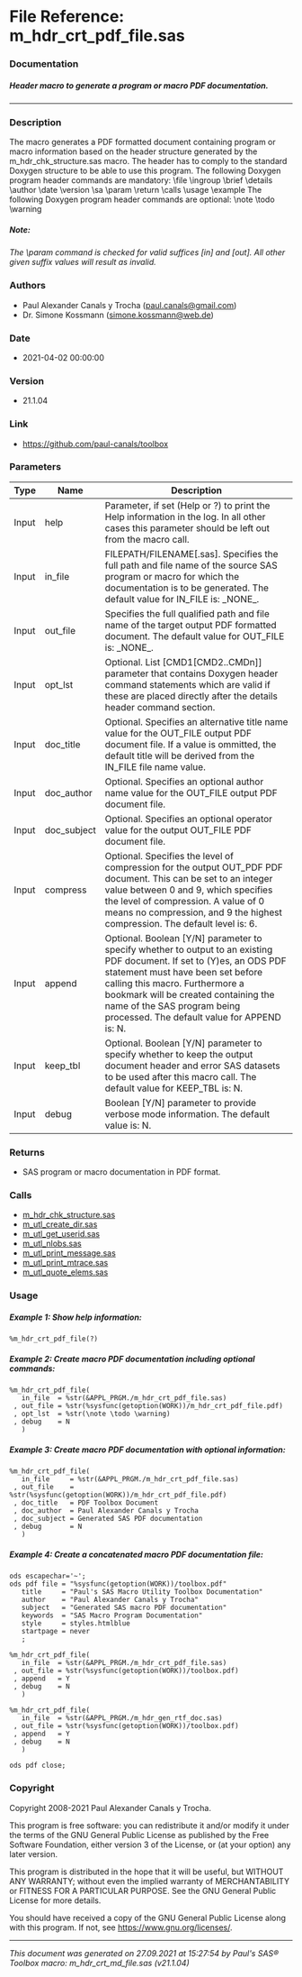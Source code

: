 # File Reference: m_hdr_crt_pdf_file.sas

### Documentation

##### Header macro to generate a program or macro PDF documentation.

***

### Description
The macro generates a PDF formatted document containing program or macro information based on the header structure generated by the m_hdr_chk_structure.sas macro. The header has to comply to the standard Doxygen structure to be able to use this program. The following Doxygen program header commands are mandatory:
 \\file
 \\ingroup
 \\brief
 \\details
 \\author
 \\date
 \\version
 \\sa
 \\param
 \\return
 \\calls
 \\usage
 \\example
 The following Doxygen program header commands are optional:
 \\note
 \\todo
 \\warning


##### *Note:*
*The \\param command is checked for valid suffices [in] and [out]. All other given suffix values will result as invalid.*

### Authors
* Paul Alexander Canals y Trocha (paul.canals@gmail.com)
* Dr. Simone Kossmann (simone.kossmann@web.de)

### Date
* 2021-04-02 00:00:00

### Version
* 21.1.04

### Link
* https://github.com/paul-canals/toolbox

### Parameters
| Type | Name | Description |
| ---- | ---- | ----------- |
| Input | help | Parameter, if set (Help or ?) to print the Help information in the log. In all other cases this parameter should be left out from the macro call. |
| Input | in_file | FILEPATH/FILENAME[.sas]. Specifies the full path and file name of the source SAS program or macro for which the documentation is to be generated. The default value for IN_FILE is: \_NONE\_. |
| Input | out_file | Specifies the full qualified path and file name of the target output PDF formatted document. The default value for OUT_FILE is: \_NONE\_. |
| Input | opt_lst | Optional. List [CMD1[CMD2..CMDn]] parameter that contains Doxygen header command statements which are valid if these are placed directly after the details header command section. |
| Input | doc_title | Optional. Specifies an alternative title name value for the OUT_FILE output PDF document file. If a value is ommitted, the default title will be derived from the IN_FILE file name value. |
| Input | doc_author | Optional. Specifies an optional author name value for the OUT_FILE output PDF document file. |
| Input | doc_subject | Optional. Specifies an optional operator value for the output OUT_FILE PDF document file. |
| Input | compress | Optional. Specifies the level of compression for the output OUT_PDF PDF document. This can be set to an integer value between 0 and 9, which specifies the level of compression. A value of 0 means no compression, and 9 the highest compression. The default level is: 6. |
| Input | append | Optional. Boolean [Y/N] parameter to specify whether to output to an existing PDF document. If set to (Y)es, an ODS PDF statement must have been set before calling this macro. Furthermore a bookmark will be created containing the name of the SAS program being processed. The default value for APPEND is: N. |
| Input | keep_tbl | Optional. Boolean [Y/N] parameter to specify whether to keep the output document header and error SAS datasets to be used after this macro call. The default value for KEEP_TBL is: N. |
| Input | debug | Boolean [Y/N] parameter to provide verbose mode information. The default value is: N. |

### Returns
* SAS program or macro documentation in PDF format.

### Calls
* [m_hdr_chk_structure.sas](m_hdr_chk_structure.md)
* [m_utl_create_dir.sas](m_utl_create_dir.md)
* [m_utl_get_userid.sas](m_utl_get_userid.md)
* [m_utl_nlobs.sas](m_utl_nlobs.md)
* [m_utl_print_message.sas](m_utl_print_message.md)
* [m_utl_print_mtrace.sas](m_utl_print_mtrace.md)
* [m_utl_quote_elems.sas](m_utl_quote_elems.md)

### Usage

##### Example 1: Show help information:
```sas
%m_hdr_crt_pdf_file(?)
```

##### Example 2: Create macro PDF documentation including optional commands:
```sas
%m_hdr_crt_pdf_file(
   in_file  = %str(&APPL_PRGM./m_hdr_crt_pdf_file.sas)
 , out_file = %str(%sysfunc(getoption(WORK))/m_hdr_crt_pdf_file.pdf)
 , opt_lst  = %str(\note \todo \warning)
 , debug    = N
   )
```

##### Example 3: Create macro PDF documentation with optional information:
```sas
%m_hdr_crt_pdf_file(
   in_file     = %str(&APPL_PRGM./m_hdr_crt_pdf_file.sas)
 , out_file    = %str(%sysfunc(getoption(WORK))/m_hdr_crt_pdf_file.pdf)
 , doc_title   = PDF Toolbox Document
 , doc_author  = Paul Alexander Canals y Trocha
 , doc_subject = Generated SAS PDF documentation
 , debug       = N
   )
```

##### Example 4: Create a concatenated macro PDF documentation file:
```sas
ods escapechar='~';
ods pdf file = "%sysfunc(getoption(WORK))/toolbox.pdf"
   title     = "Paul's SAS Macro Utility Toolbox Documentation"
   author    = "Paul Alexander Canals y Trocha"
   subject   = "Generated SAS macro PDF documentation"
   keywords  = "SAS Macro Program Documentation"
   style     = styles.htmlblue
   startpage = never
   ;

%m_hdr_crt_pdf_file(
   in_file  = %str(&APPL_PRGM./m_hdr_crt_pdf_file.sas)
 , out_file = %str(%sysfunc(getoption(WORK))/toolbox.pdf)
 , append   = Y
 , debug    = N
   )

%m_hdr_crt_pdf_file(
   in_file  = %str(&APPL_PRGM./m_hdr_gen_rtf_doc.sas)
 , out_file = %str(%sysfunc(getoption(WORK))/toolbox.pdf)
 , append   = Y
 , debug    = N
   )

ods pdf close;
```

### Copyright
Copyright 2008-2021 Paul Alexander Canals y Trocha. 
 
This program is free software: you can redistribute it and/or modify 
it under the terms of the GNU General Public License as published by 
the Free Software Foundation, either version 3 of the License, or 
(at your option) any later version. 
 
This program is distributed in the hope that it will be useful, 
but WITHOUT ANY WARRANTY; without even the implied warranty of 
MERCHANTABILITY or FITNESS FOR A PARTICULAR PURPOSE. See the 
GNU General Public License for more details. 
 
You should have received a copy of the GNU General Public License 
along with this program. If not, see <https://www.gnu.org/licenses/>. 


***
*This document was generated on 27.09.2021 at 15:27:54  by Paul's SAS&reg; Toolbox macro: m_hdr_crt_md_file.sas (v21.1.04)*
